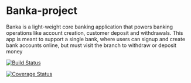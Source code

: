 # Banka-project

Banka is a light-weight core banking application that powers banking operations like account
creation, customer deposit and withdrawals. This app is meant to support a single bank, where
users can signup and create bank accounts online, but must visit the branch to withdraw or
deposit money


[![Build Status](https://travis-ci.com/acedeywin/Banka-project.svg?branch=develop)](https://travis-ci.com/acedeywin/Banka-project)

[![Coverage Status](https://coveralls.io/repos/github/acedeywin/Banka-project/badge.svg?branch=master)](https://coveralls.io/github/acedeywin/Banka-project?branch=master)
